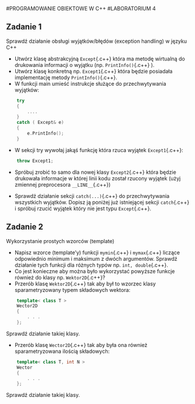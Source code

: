 #PROGRAMOWANIE OBIEKTOWE W C++
#LABORATORIUM 4

## Zadanie 1
Sprawdź działanie obsługi wyjątków/błędów (exception handling) w języku C++

* Utwórz klasę abstrakcyjną `Except`{.c++} która ma metodę wirtualną do drukowania informacji o wyjątku (np. `PrintInfo()`{.c++} ).
* Utwórz klasę konkretną np. `Except1`{.c++} która będzie posiadała implementację metody `PrintInfo()`{.c++}.
* W funkcji main umieść instrukcje służące do przechwytywania wyjątków:
```c++
	try 
	{
		....
	}
	catch ( Except& e) 
	{
		e.PrintInfo();
	}
```
* W sekcji try wywołaj jakąś funkcję która rzuca wyjątek `Except1`{.c++}:
```c++
	throw Except1;
```
* Spróbuj zrobić to samo dla nowej klasy `Except2`{.c++} która będzie drukowała informacje w której linii kodu został rzucony wyjątek (użyj zmiennej preprocesora `__LINE__`{.c++})

* Sprawdź działanie sekcji `catch(...)`{.c++} do przechwytywania wszystkich wyjątków. Dopisz ją poniżej już istniejącej sekcji `catch`{.c++} i spróbuj rzucić wyjątek który nie jest typu `Except`{.c++}.

## Zadanie 2
Wykorzystanie prostych wzorców (template)
* Napisz wzorce (template’y) funkcji `mymin`{.c++} i `mymax`{.c++} liczące odpowiednio minimum i maksimum z dwóch argumentów. Sprawdź działanie tych funkcji dla różnych typów np. `int, double`{.c++}. 
* Co jest konieczne aby można było wykorzystać powyższe funkcje również do klasy np. `Wektor2D`{.c++}?
* Przerób klasę `Wektor2D`{.c++} tak aby był to wzorzec klasy sparametryzowany typem składowych wektora:
```c++
	template< class T >
	Wector2D
	{
		. . .
	};
```
Sprawdź działanie takiej klasy.

* Przerób klasę `Wector2D`{.c++} tak aby była ona również sparametryzowana ilością składowych:
```c++
	template< class T, int N >
	Wector
	{
		. . .
	};
```
Sprawdź działanie takiej klasy.









